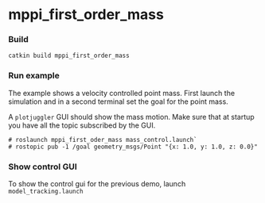 # mppi_first_order_mass

### Build

`catkin build mppi_first_order_mass`

### Run example

The example shows a velocity controlled point mass. First launch the simulation and 
in a second terminal set the goal for the point mass.

A `plotjuggler` GUI should show the mass motion. Make sure that at startup you have all the topic
subscribed by the GUI.

```
# roslaunch mppi_first_oder_mass mass_control.launch`
# rostopic pub -1 /goal geometry_msgs/Point "{x: 1.0, y: 1.0, z: 0.0}"
```

### Show control GUI

To show the control gui for the previous demo, launch `model_tracking.launch`
